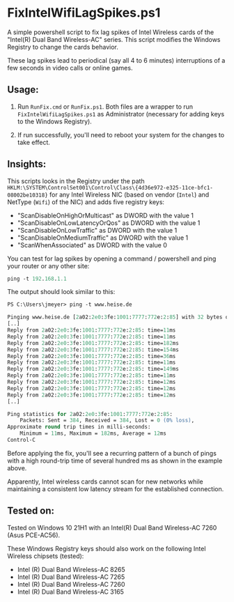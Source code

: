 # FixIntelWifiLagSpikes.ps1

A simple powershell script to fix lag spikes of Intel Wireless cards of the "Intel(R) Dual Band Wireless-AC" series. This script modifies the Windows Registry to change the cards behavior.

These lag spikes lead to periodical (say all 4 to 6 minutes) interruptions of a few seconds in video calls or online games.

## Usage:

1. Run `RunFix.cmd` or `RunFix.ps1`. Both files are a wrapper to run `FixIntelWifiLagSpikes.ps1` as Administrator (necessary for adding keys to the Windows Registry).

2. If run successfully, you'll need to reboot your system for the changes to take effect.

## Insights:

This scripts looks in the Registry under the path `HKLM:\SYSTEM\ControlSet001\Control\Class\{4d36e972-e325-11ce-bfc1-08002be10318}` for any Intel Wireless NIC (based on vendor (`Intel`) and NetType (`Wifi`) of the NIC) and adds five registry keys:

* "ScanDisableOnHighOrMulticast" as DWORD with the value 1
* "ScanDisableOnLowLatencyOrQos" as DWORD with the value 1
* "ScanDisableOnLowTraffic" as DWORD with the value 1
* "ScanDisableOnMediumTraffic" as DWORD with the value 1
* "ScanWhenAssociated" as DWORD with the value 0

You can test for lag spikes by opening a command / powershell and ping your router or any other site:

```ps
ping -t 192.168.1.1
```
The output should look similar to this:

```ps
PS C:\Users\jmeyer> ping -t www.heise.de

Pinging www.heise.de [2a02:2e0:3fe:1001:7777:772e:2:85] with 32 bytes of data:
[..]
Reply from 2a02:2e0:3fe:1001:7777:772e:2:85: time=11ms
Reply from 2a02:2e0:3fe:1001:7777:772e:2:85: time=11ms
Reply from 2a02:2e0:3fe:1001:7777:772e:2:85: time=182ms
Reply from 2a02:2e0:3fe:1001:7777:772e:2:85: time=154ms
Reply from 2a02:2e0:3fe:1001:7777:772e:2:85: time=36ms
Reply from 2a02:2e0:3fe:1001:7777:772e:2:85: time=11ms
Reply from 2a02:2e0:3fe:1001:7777:772e:2:85: time=149ms
Reply from 2a02:2e0:3fe:1001:7777:772e:2:85: time=11ms
Reply from 2a02:2e0:3fe:1001:7777:772e:2:85: time=12ms
Reply from 2a02:2e0:3fe:1001:7777:772e:2:85: time=12ms
Reply from 2a02:2e0:3fe:1001:7777:772e:2:85: time=12ms
[..]

Ping statistics for 2a02:2e0:3fe:1001:7777:772e:2:85:
    Packets: Sent = 384, Received = 384, Lost = 0 (0% loss),
Approximate round trip times in milli-seconds:
    Minimum = 11ms, Maximum = 182ms, Average = 12ms
Control-C
```

Before applying the fix, you'll see a recurring pattern of a bunch of pings with a high round-trip time of several hundred ms as shown in the example above.

Apparently, Intel wireless cards cannot scan for new networks while maintaining a consistent low latency stream for the established connection.

## Tested on:

Tested on Windows 10 21H1 with an Intel(R) Dual Band Wireless-AC 7260 (Asus PCE-AC56).

These Windows Registry keys should also work on the following Intel Wireless chipsets (tested):

* Intel (R) Dual Band Wireless-AC 8265
* Intel (R) Dual Band Wireless-AC 7265
* Intel (R) Dual Band Wireless-AC 7260
* Intel (R) Dual Band Wireless-AC 3165 
